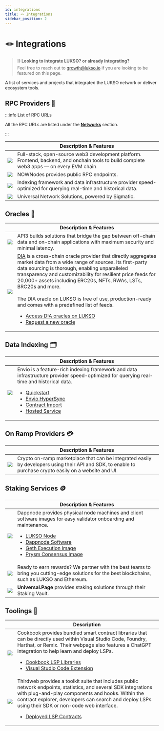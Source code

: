 ```yaml
---
id: integrations
title: 🪢 Integrations
sidebar_position: 2
---
```


# 🪢 Integrations

> ⛓️ **Looking to integrate LUKSO? or already integrating?**<br/>
> Feel free to reach out to [growth@lukso.io](mailto:growth@lukso.io) if you are looking to be featured on this page.

A list of services and projects that integrated the LUKSO network or deliver ecosystem tools.

## RPC Providers 🔏

:::info List of RPC URLs

All the RPC URLs are listed under the [**Networks**](../networks/mainnet/parameters.md#3rd-party-rpc-providers) section.

:::

<table>
  <thead>
    <tr>
      <th></th>
      <th>Description & Features</th>
    </tr>
  </thead>
  <tbody>
    <tr>
      <td style={{ maxWidth: "20rem" }}><a class="imageLink" href="https://portal.thirdweb.com/" target="_blank" rel="noopener noreferrer"><img src="/img/tools/thirdweb_logo.png"/></a></td>
      <td>Full-stack, open-source web3 development platform. Frontend, backend, and onchain tools to build complete web3 apps — on every EVM chain.</td>
    </tr>
    <tr>
      <td style={{ maxWidth: "20rem" }}><a class="imageLink" href="https://nownodes.io/" target="_blank" rel="noopener noreferrer"><img src="/img/tools/nownodes_logo.png"/></a></td>
      <td>NOWNodes provides public RPC endpoints.</td>
    </tr>
    <tr>
      <td style={{ maxWidth: "20rem" }}><a class="imageLink" href="https://envio.dev/" target="_blank" rel="noopener noreferrer"><img src="/img/tools/envio_logo.png"/></a></td>
      <td>Indexing framework and data infrastructure provider speed-optimized for querying real-time and historical data.</td>
    </tr>
    <tr>
      <td style={{ maxWidth: "20rem" }}><a class="imageLink" href="https://sigmacore.io/" target="_blank" rel="noopener noreferrer"><img src="/img/tools/sigmacore_logo.jpeg"/></a></td>
      <td>Universal Network Solutions, powered by Sigmatic.</td>
    </tr>
  </tbody>
</table>

## Oracles 🔮

<table>
  <thead>
    <tr>
      <th>&nbsp;</th>
      <th>Description & Features</th>
    </tr>
  </thead>
  <tbody>
    <tr>
      <td style={{ maxWidth: "20rem" }}><a class="imageLink" href="https://docs.api3.org/" target="_blank" rel="noopener noreferrer"><img src="/img/tools/api3_logo.jpeg"/></a></td>
      <td>API3 builds solutions that bridge the gap between off-chain data and on-chain applications with maximum security and minimal latency.</td>
    </tr>
    <tr>
      <td style={{ maxWidth: "20rem" }}>
        <a class="imageLink" href="https://docs.diadata.org/" target="_blank" rel="noopener noreferrer"><img src="https://cms3.diadata.org/wp-content/uploads/2023/03/Token.png"/></a>
      </td>
      <td>
        <a class="imageLink" href="https://www.diadata.org/" target="_blank" rel="noopener noreferrer">DIA</a> is a cross-chain oracle provider that directly aggregates market data from a wide range of sources. Its first-party data sourcing is thorough, enabling unparalleled transparency and customizability for resilient price feeds for 20,000+ assets including ERC20s, NFTs, RWAs, LSTs, BRC20s and more.<br/><br/>The DIA oracle on LUKSO is free of use, production-ready and comes with a predefined list of feeds.
        <ul>
          <li><a href="https://docs.diadata.org/introduction/dia-technical-structure/data-delivery-methods/integrated-l1-l2-networks/lukso-price-oracles#how-to-access-dia-oracles" target="_blank" rel="noopener noreferrer">Access DIA oracles on LUKSO</a></li>
          <li><a href="https://t.me/DIABDteam" target="_blank" rel="noopener noreferrer">Request a new oracle</a></li>
        </ul>
      </td> 
    </tr>
  </tbody>
</table>

## Data Indexing 🗂️

<table>
  <thead>
    <tr>
      <th>&nbsp;</th>
      <th>Description & Features</th>
    </tr>
  </thead>
  <tbody>
    <tr>
      <td style={{ maxWidth: "20rem" }}><a class="imageLink" href="https://envio.dev/" target="_blank" rel="noopener noreferrer"><img src="/img/tools/envio_logo.png"/></a></td>
      <td>
      Envio is a feature-rich indexing framework and data infrastructure provider speed-optimized for querying real-time and historical data.
        <ul>
          <li><a href="https://docs.envio.dev/docs/getting-started" target="_blank" rel="noopener noreferrer">Quickstart</a></li>
          <li><a href="https://docs.envio.dev/docs/hypersync/" target="_blank" rel="noopener noreferrer">Envio HyperSync</a></li>
          <li><a href="https://docs.envio.dev/docs/contract-import/" target="_blank" rel="noopener noreferrer">Contract Import</a></li>
          <li><a href="https://docs.envio.dev/docs/hosted-service" target="_blank" rel="noopener noreferrer">Hosted Service</a></li>
        </ul>
      </td>
    </tr>
  </tbody>
</table>

## On Ramp Providers 💳

<table>
  <thead>
    <tr>
      <th>&nbsp;</th>
      <th>Description & Features</th>
    </tr>
  </thead>
<tbody>
  <tr>
    <td style={{ maxWidth: "20rem" }}><a class="imageLink" href="https://transak.com/" target="_blank" rel="noopener noreferrer"><img src="/img/tools/transak_logo.png"/></a></td>
    <td>Crypto on-ramp marketplace that can be integrated easily by developers using their API and SDK, to enable to purchase crypto easily on a website and UI.</td>
  </tr>
</tbody>
</table>

## Staking Services 🪙

<table>
  <thead>
    <tr>
      <th>&nbsp;</th>
      <th>Description & Features</th>
    </tr>
  </thead>
  <tbody>
    <tr>
      <td style={{ maxWidth: "20rem" }}><a class="imageLink" href="https://dappnode.io/" target="_blank" rel="noopener noreferrer"><img src="/img/tools/dappnode_logo.png"/></a></td>
      <td>
        Dappnode provides physical node machines and client software images for easy validator onboarding and maintenance.
        <ul>
          <li><a href="https://dappnode.com/collections/all/products/lukso-home" target="_blank" rel="noopener noreferrer">LUKSO Node</a></li>
          <li><a href="https://docs.dappnode.io/docs/user/staking/lukso/solo" target="_blank" rel="noopener noreferrer">Dappnode Software</a></li>
          <li><a href="https://github.com/dappnode/DAppNodePackage-lukso-geth" target="_blank" rel="noopener noreferrer">Geth Execution Image</a></li>
          <li><a href="https://github.com/dappnode/DAppNodePackage-prysm-lukso" target="_blank" rel="noopener noreferrer">Prysm Consensus Image</a></li>
        </ul>  
      </td>
    </tr>
    <tr>
      <td style={{ maxWidth: "20rem" }}><a class="imageLink" href="https://stakingverse.io/" target="_blank" rel="noopener noreferrer"><img src="/img/tools/stakingverse_logo.jpeg"/></a></td>
      <td>Ready to earn rewards? We partner with the best teams to bring you cutting-edge solutions for the best blockchains, such as LUKSO and Ethereum.</td>
    </tr>
    <tr>
      <td style={{ maxWidth: "20rem" }}><a class="imageLink" href="https://universal.page/vault" target="_blank" rel="noopener noreferrer"><img src="/img/tools/universalpage_logo.png"/></a></td>
      <td><strong>Universal.Page</strong> provides staking solutions through their Staking Vault.</td>
    </tr>
  </tbody>
</table>

## Toolings 🔧

<table>
  <thead>
    <tr>
      <th>&nbsp;</th>
      <th>Description</th>
    </tr>
  </thead>
  <tbody>
    <tr>
      <td style={{ maxWidth: "20rem" }}>
        <a class="imageLink" href="https://www.cookbook.dev/" target="_blank" rel="noopener noreferrer"><img src="/img/tools/cookbook_dev.png"/></a>
      </td>
      <td>
        Cookbook provides bundled smart contract libraries that can be directly used within Visual Studio Code, Foundry, Harthat, or Remix. Their webpage also features a ChatGPT integration to help learn and deploy LSPs.
        <ul>
          <li><a href="https://www.cookbook.dev/libraries/LSP-Contracts" target="_blank" rel="noopener noreferrer">Cookbook LSP Libraries</a></li>
          <li><a href="https://marketplace.visualstudio.com/items?itemName=cookbookdev.vscode-cookbook" target="_blank" rel="noopener noreferrer">Visual Studio Code Extension</a></li>
        </ul>
      </td>
    </tr>
    <tr>
      <td style={{ maxWidth: "20rem" }}>
        <a class="imageLink" href="https://portal.thirdweb.com/" target="_blank" rel="noopener noreferrer"><img src="/img/tools/thirdweb_logo.png"/></a>
      </td>
      <td>
        Thirdweb provides a toolkit suite that includes public network endpoints, statistics, and several SDK integrations with plug-and-play components and hooks. Within the contract explorer, developers can search and deploy LSPs using their SDK or non-code web interface.
        <ul>
          <li><a href="https://thirdweb.com/0x4251811EC025992E76B4BC6752aDCd6EB3965F8D" target="_blank" rel="noopener noreferrer">Deployed LSP Contracts</a></li>
        </ul>
      </td>
    </tr>
  </tbody>
</table>
